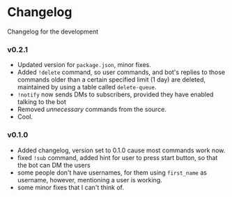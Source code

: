 # Changelog

Changelog for the development

### v0.2.1

- Updated version for `package.json`, minor fixes.
- Added `!delete` command, so user commands, and bot's replies to those commands older than a certain specified limit (1 day) are deleted, maintained by using a table called `delete-queue`.
- `!notify` now sends DMs to subscribers, provided they have enabled talking to the bot
- Removed _unnecessary_ commands from the source.
- Cool.

### v0.1.0

- Added changelog, version set to 0.1.0 cause most commands work now.
- fixed `!sub` command, added hint for user to press start button, so that the bot can DM the users
- some people don't have usernames, for them using `first_name` as username, however, mentioning a user is working.
- some minor fixes that I can't think of.
